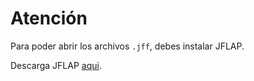 # Atención

Para poder abrir los archivos `.jff`, debes instalar JFLAP.

Descarga JFLAP [aqui](https://github.com/moxwel/utfsm-backpack/tree/main/%5BINF-155%5D%20Informatica%20Teorica/JFLAP).
